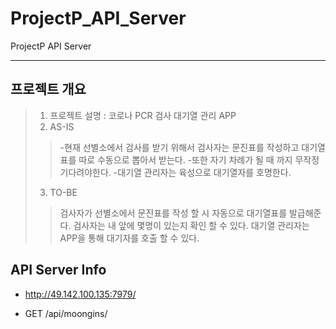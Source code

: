 # ProjectP_API_Server
ProjectP API Server

-------

## 프로젝트 개요
> 1. 프로젝트 설명 : 코로나 PCR 검사 대기열 관리 APP
> 2. AS-IS 
>>-현재 선별소에서 검사를 받기 위해서 검사자는 문진표를 작성하고 대기열표를 따로 수동으로 뽑아서 받는다. 
>>-또한 자기 차례가 될 때 까지 무작정 기다려야한다.
>>-대기열 관리자는 육성으로 대기열자를 호명한다.
> 3. TO-BE
>>검사자가 선별소에서 문진표를 작성 할 시 자동으로 대기열표를 발급해준다.
>>검사자는 내 앞에 몇명이 있는지 확인 할 수 있다.
>>대기열 관리자는 APP을 통해 대기자를 호출 할 수 있다.

## API Server Info
- http://49.142.100.135:7979/

- GET /api/moongins/ 
